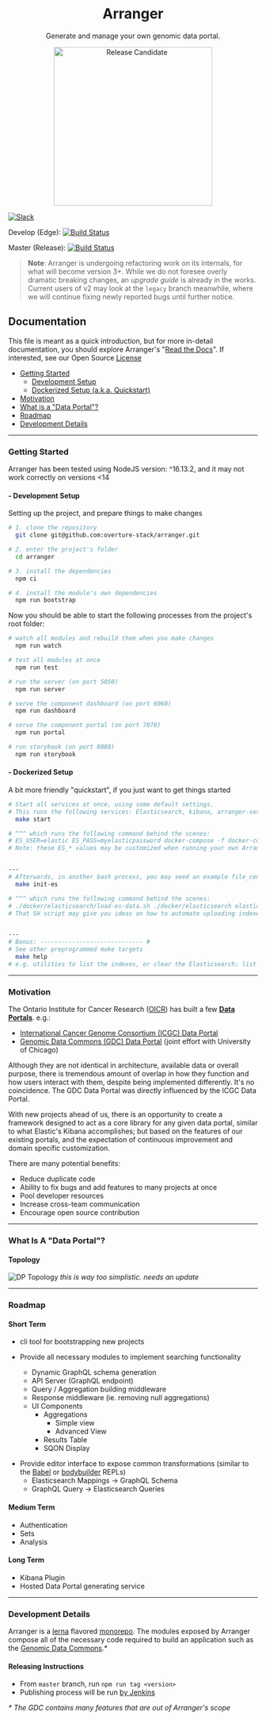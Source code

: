 <h1 align="center">Arranger</h1>
<p align="center">Generate and manage your own genomic data portal.</p>

<p align="center"><a href="http://www.overture.bio/products/arranger" target="_blank"><img alt="Release Candidate" src="http://www.overture.bio/img/progress-horizontal-RC.svg" width="320" /></a></p>

[![Slack](http://slack.overture.bio/badge.svg)](http://slack.overture.bio)

Develop (Edge): [![Build Status](https://jenkins.qa.cancercollaboratory.org/buildStatus/icon?job=Overture.bio%2Farranger%2Fdevelop)](https://jenkins.qa.cancercollaboratory.org/job/Overture.bio/job/arranger/job/develop/)

Master (Release): [![Build Status](https://jenkins.qa.cancercollaboratory.org/buildStatus/icon?job=Overture.bio%2Farranger%2Fmaster)](https://jenkins.qa.cancercollaboratory.org/job/Overture.bio/job/arranger/job/master/)

> **Note**: Arranger is undergoing refactoring work on its internals, for what will become version 3+. While we do not foresee overly dramatic breaking changes, an _upgrade guide_ is already in the works. Current users of v2 may look at the `legacy` branch meanwhile, where we will continue fixing newly reported bugs until further notice.

## Documentation

This file is meant as a quick introduction, but for more in-detail documentation, you should explore Arranger's "[Read the Docs](https://arranger.readthedocs.io/en/latest)". If interested, see our Open Source [License](https://github.com/overture-stack/arranger/blob/master/LICENSE)

- [Getting Started](#getting-started)
  - [Development Setup](#--development-setup)
  - [Dockerized Setup (a.k.a. Quickstart)](#--dockerized-setup)
- [Motivation](#motivation)
- [What is a "Data Portal"?](#data-portal)
- [Roadmap](#roadmap)
- [Development Details](#development-details)

---

### Getting Started

Arranger has been tested using NodeJS version: ^16.13.2, and it may not work correctly on versions <14

#### - Development Setup

Setting up the project, and prepare things to make changes

```bash
# 1. clone the repository
  git clone git@github.com:overture-stack/arranger.git

# 2. enter the project's folder
  cd arranger

# 3. install the dependencies
  npm ci

# 4. install the module's own dependencies
  npm run bootstrap

```

Now you should be able to start the following processes from the project's root folder:

```bash
# watch all modules and rebuild them when you make changes
  npm run watch

# test all modules at once
  npm run test

# run the server (on port 5050)
  npm run server

# serve the component dashboard (on port 6060)
  npm run dashboard

# serve the component portal (on port 7070)
  npm run portal

# run storybook (on port 8080)
  npm run storybook
```

#### - Dockerized Setup

A bit more friendly "quickstart", if you just want to get things started

```bash
# Start all services at once, using some default settings.
# This runs the following services: Elasticsearch, kibana, arranger-server, and arranger-ui
  make start

# ^^^ which runs the following command behind the scenes:
# ES_USER=elastic ES_PASS=myelasticpassword docker-compose -f docker-compose.yml up -d -build
# Note: these ES_* values may be customized when running your own Arranger instance


---
# Afterwards, in another bash process, you may seed an example file_centric index
  make init-es

# ^^^ which runs the following command behind the scenes:
# ./docker/elasticsearch/load-es-data.sh ./docker/elasticsearch elastic myelasticpassword
# That SH script may give you ideas on how to automate uploading indexes to your instance.


---
# Bonus: ----------------------------- #
# See other preprogrammed make targets
  make help
# e.g. utilities to list the indexes, or clear the Elasticsearch; list the running docker containers, etc.
```

---

### Motivation

The Ontario Institute for Cancer Research ([OICR](https://oicr.on.ca/)) has built a few **[Data Portals](#data-portal)**.
e.g.:

- [International Cancer Genome Consortium (ICGC) Data Portal](https://dcc.icgc.org/)
- [Genomic Data Commons (GDC) Data Portal](https://portal.gdc.cancer.gov/) (joint effort with University of Chicago)

Although they are not identical in architecture, available data or overall purpose, there is tremendous amount of overlap in how they function and how users interact with them, despite being implemented differently. It's no coincidence. The GDC Data Portal was directly influenced by the ICGC Data Portal.

With new projects ahead of us, there is an opportunity to create a framework designed to act as a core library for any given data portal, similar to what Elastic's Kibana accomplishes; but based on the features of our existing portals, and the expectation of continuous improvement and domain specific customization.

There are many potential benefits:

- Reduce duplicate code
- Ability to fix bugs and add features to many projects at once
- Pool developer resources
- Increase cross-team communication
- Encourage open source contribution

---

<h3 id="data-portal">What Is A "Data Portal"?</h3>

#### Topology

![DP Topology](https://i.imgur.com/Ylm9drr.png)
_this is way too simplistic. needs an update_

---

### Roadmap

#### Short Term

- cli tool for bootstrapping new projects

- Provide all necessary modules to implement searching functionality
  - Dynamic GraphQL schema generation
  - API Server (GraphQL endpoint)
  - Query / Aggregation building middleware
  - Response middleware (ie. removing null aggregations)
  - UI Components
    - Aggregations
      - Simple view
      - Advanced View
    - Results Table
    - SQON Display

* Provide editor interface to expose common transformations (similar to the [Babel](https://babeljs.io/repl/) or [bodybuilder](thttp://bodybuilder.js.org/) REPLs)
  - Elasticsearch Mappings -> GraphQL Schema
  - GraphQL Query -> Elasticsearch Queries

#### Medium Term

- Authentication
- Sets
- Analysis

#### Long Term

- Kibana Plugin
- Hosted Data Portal generating service

---

### Development Details

Arranger is a [lerna](https://github.com/lerna/lerna) flavored [monorepo](https://medium.com/@maoberlehner/monorepos-in-the-wild-33c6eb246cb9). The modules exposed by Arranger compose all of the necessary code required to build an application such as the [Genomic Data Commons](https://portal.gdc.cancer.gov/).\*

#### Releasing Instructions

- From `master` branch, run `npm run tag <version>`
- Publishing process will be run [by Jenkins](https://jenkins.qa.cancercollaboratory.org/blue/organizations/jenkins/Overture.bio%2Farranger/activity?branch=master)

_\* The GDC contains many features that are out of Arranger's scope_
